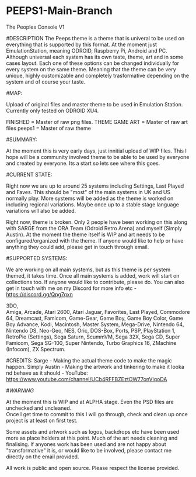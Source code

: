 # PEEPS1-Main-Branch
The Peoples Console V1

#DESCRIPTION
The Peeps theme is a theme that is univeral to be used on everything that is supported by this format.  At the moment just EmulationStation, meaning ODROID, Raspberry Pi, Android and PC.  Although universal each system has its own taste, theme, art and in some cases layout.  Each one of these options can be changed individually for every system on the same theme.  Meaning that the theme can be very unique, highly customizable and completely trasformative depending on the system and of course your taste.

#MAP:

Upload of original files and master theme to be used in Emulation Station.  Currently only tested on ODROID XU4.

FINISHED       = Master of raw png files.
THEME GAME ART = Master of raw art files
peeps1         = Master of raw theme

#SUMMARY:

At the moment this is very early days, just innitial upload of WIP files.  This I hope will be a community 
involved theme to be able to be used by everyone and created by everyone. Its a start so lets see where this goes.

#CURRENT STATE:

Right now we are up to around 25 systems including Settings, Last Played and Faves. This should be "most" of the 
main systems in UK and US normally play.  More systems will be added as the theme is worked on including regional 
variations.  Maybe once up to a stable stage language variations will also be added.

Right now, theme is broken.  Only 2 people have been working on this along with SARGE from the ORA Team (Odroid 
Retro Arena) and myself (Simply Austin).  At the moment the theme itself is WIP and art needs to be 
configured/organized with the theme.  If anyone would like to help or have anything they could add, please get in 
touch through email.

#SUPPORTED SYSTEMS:

We are working on all main systems, but as this theme is per system themed, it takes time.  Once all main systems is added, work will start on collections too.  If anyone would like to contribute, please do.  You can also get in touch with me on my Discord for more info etc - https://discord.gg/Qpg7qxn

3DO,   
Amiga,
Arcade,
Atari 2600,
Atari Jaguar,
Favorites,
Last Played,
Commodore 64,
Dreamcast,
Famicom,
Game-Gear,
Game Boy,
Game Boy Color,
Game Boy Advance,
Kodi,
Macintosh,
Master System,
Mega-Drive,
Nintendo 64,
Nintendo DS,
Neo-Geo,
NES,
Oric,
DOS-Box,
Ports,
PSP,
PlayStation 1,
RetroPie (Settings),
Sega Saturn,
ScummVM,
Sega 32X,
Sega CD,
Super Famicom,
Sega SG-100,
Super Nintendo,
Turbo Graphics 16,
ZMachine (Infocom),
ZX Spectrum.


#CREDITS:
Sarge -  Making the actual theme code to make the magic happen.
Simply Austin - Making the artwork and tinkering to make it looka nd behave as it should - YouTube: https://www.youtube.com/channel/UCb4RFFBZEztOW77onViqoDA

#*WARNING* 

At the moment this is WIP and at ALPHA stage.  Even the PSD files are unchecked and uncleaned.  
Once I get time to commit to this I will go through, check and clean up once project is at least on first test.

Some assets and artwork such as logos, backdrops etc have been used more as place holders at this point.  Much of 
the art needs cleaning and finalising.  If anyones work has been used and are not happy about "transformative" 
it is, or would like to be involved, please contact me directly on the email provided.

All work is public and open source. Please respect the license provided.
